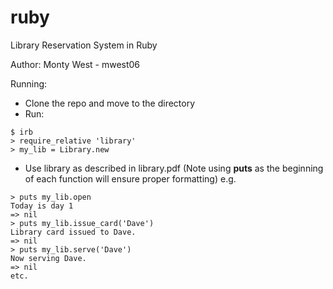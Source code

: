 # ruby
Library Reservation System in Ruby

Author: Monty West - mwest06

Running:
- Clone the repo and move to the directory
- Run:
```
$ irb
> require_relative 'library'
> my_lib = Library.new
```
- Use library as described in library.pdf (Note using **puts** as the beginning of each function will ensure proper formatting)  e.g.
```
> puts my_lib.open
Today is day 1
=> nil
> puts my_lib.issue_card('Dave')
Library card issued to Dave.
=> nil
> puts my_lib.serve('Dave')
Now serving Dave.
=> nil
etc.
```
